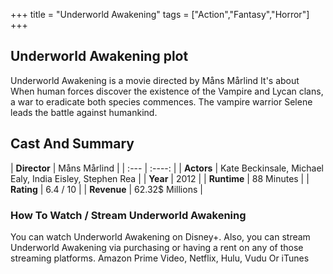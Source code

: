 +++
title = "Underworld Awakening"
tags = ["Action","Fantasy","Horror"]
+++
## Underworld Awakening plot
Underworld Awakening is a movie directed by Måns Mårlind It's about When human forces discover the existence of the Vampire and Lycan clans, a war to eradicate both species commences. The vampire warrior Selene leads the battle against humankind.
## Cast And Summary
| **Director**      | Måns Mårlind |
    | :---        |    :----:   |
    |  **Actors** | Kate Beckinsale, Michael Ealy, India Eisley, Stephen Rea |
    | **Year**   | 2012    |
    |  **Runtime** | 88 Minutes |
    |  **Rating** | 6.4 / 10 | 
    |  **Revenue** | 62.32$ Millions |
### How To Watch / Stream Underworld Awakening
You can watch Underworld Awakening on Disney+.
Also, you can stream Underworld Awakening via purchasing or having a rent on any of those streaming platforms.
Amazon Prime Video, Netflix, Hulu, Vudu Or iTunes